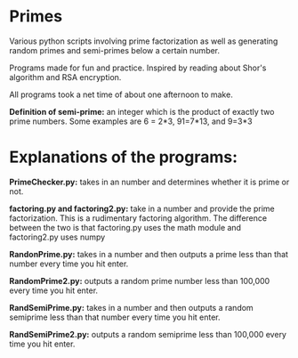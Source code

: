 # Primes
Various python scripts involving prime factorization as well as generating random primes and semi-primes below a certain number.

Programs made for fun and practice. Inspired by reading about Shor's algorithm and RSA encryption.

All programs took a net time of about one afternoon to make.

**Definition of semi-prime:** an integer which is the product of exactly two prime numbers. Some examples are 6 = 2\*3, 91=7\*13, and 9=3\*3

# Explanations of the programs:

**PrimeChecker.py:** takes in an number and determines whether it is prime or not.

**factoring.py and factoring2.py:** take in a number and provide the prime factorization. This is a rudimentary factoring algorithm. The difference between the two is that factoring.py uses the math module and factoring2.py uses numpy

**RandonPrime.py:** takes in a number and then outputs a prime less than that number every time you hit enter.

**RandomPrime2.py:** outputs a random prime number less than 100,000 every time you hit enter.

**RandSemiPrime.py:** takes in a number and then outputs a random semiprime less than that number every time you hit enter.

**RandSemiPrime2.py:** outputs a random semiprime less than 100,000 every time you hit enter.
